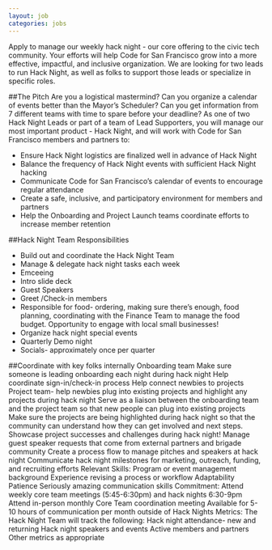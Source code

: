 ```yaml
---
layout: job
categories: jobs
---
```

Apply to manage our weekly hack night - our core offering to the civic tech community. Your efforts will help Code for San Francisco grow into a more effective, impactful, and inclusive organization. We are looking for two leads to run Hack Night, as well as folks to support those leads or specialize in specific roles.

##The Pitch
Are you a logistical mastermind? Can you organize a calendar of events better than the Mayor’s Scheduler? Can you get information from 7 different teams with time to spare before your deadline? As one of two Hack Night Leads or part of a team of Lead Supporters, you will manage our most important product - Hack Night, and will work with Code for San Francisco members and partners to:

- Ensure Hack Night logistics are finalized well in advance of Hack Night
- Balance the frequency of Hack Night events with sufficient Hack Night hacking
- Communicate Code for San Francisco’s calendar of events to encourage regular attendance
- Create a safe, inclusive, and participatory environment for members and partners
- Help the Onboarding and Project Launch teams coordinate efforts to increase member retention

##Hack Night Team Responsibilities
- Build out and coordinate the Hack Night Team
- Manage & delegate hack night tasks each week
- Emceeing
- Intro slide deck
- Guest Speakers
- Greet /Check-in members
- Responsible for food- ordering, making sure there’s enough, food planning, coordinating with the Finance Team to manage the food budget. Opportunity to engage with local small businesses!
- Organize hack night special events 
- Quarterly Demo night
- Socials- approximately once per quarter

##Coordinate with key folks internally
Onboarding team
Make sure someone is leading onboarding each night during hack night
Help coordinate sign-in/check-in process
Help connect newbies to projects
Project team- help newbies plug into existing projects and highlight any projects during hack night
Serve as a liaison between the onboarding team and the project team so that new people can plug into existing projects 
Make sure the projects are being highlighted during hack night so that the community can understand how they can get involved and next steps.
Showcase project successes and challenges during hack night!
Manage guest speaker requests that come from external partners and brigade community
Create a process flow to manage pitches and speakers at hack night
Communicate hack night milestones for marketing, outreach, funding, and recruiting efforts
Relevant Skills:
Program or event management background
Experience revising a process or workflow
Adaptability
Patience
Seriously amazing communication skills
Commitment:
Attend weekly core team meetings (5:45-6:30pm) and hack nights 6:30-9pm
Attend in-person monthly Core Team coordination meeting
Available for 5-10 hours of communication per month outside of Hack Nights
Metrics:
The Hack Night Team will track the following:
Hack night attendance- new and returning
Hack night speakers and events 
Active members and partners
Other metrics as appropriate
